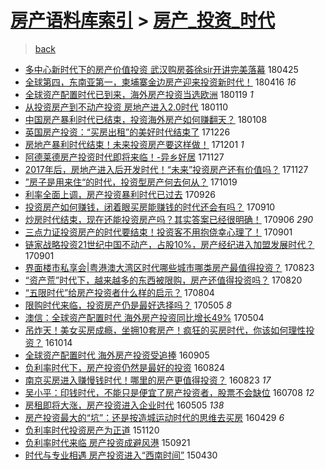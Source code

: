 [房产语料库索引](../../README.md)  > [房产_投资_时代](房产_投资_时代.md)
====
> [back](../README.md)

- [多中心新时代下的房产价值投资 武汉购房荟徐sir开讲完美落幕](http://jkwz.applinzi.com/ittc/7095924281274008587.html#%E5%A4%9A%E4%B8%AD%E5%BF%83%E6%96%B0%E6%97%B6%E4%BB%A3%E4%B8%8B%E7%9A%84%E6%88%BF%E4%BA%A7%E4%BB%B7%E5%80%BC%E6%8A%95%E8%B5%84+%E6%AD%A6%E6%B1%89%E8%B4%AD%E6%88%BF%E8%8D%9F%E5%BE%90sir%E5%BC%80%E8%AE%B2%E5%AE%8C%E7%BE%8E%E8%90%BD%E5%B9%95) 180425  
- [全球第四，东南亚第一，柬埔寨金边房产迎来投资新时代！](http://jkwz.applinzi.com/ittc/7092594238649009158.html#%E5%85%A8%E7%90%83%E7%AC%AC%E5%9B%9B%EF%BC%8C%E4%B8%9C%E5%8D%97%E4%BA%9A%E7%AC%AC%E4%B8%80%EF%BC%8C%E6%9F%AC%E5%9F%94%E5%AF%A8%E9%87%91%E8%BE%B9%E6%88%BF%E4%BA%A7%E8%BF%8E%E6%9D%A5%E6%8A%95%E8%B5%84%E6%96%B0%E6%97%B6%E4%BB%A3%EF%BC%81) 180416 *16* 
- [全球资产配置时代已到来，海外房产投资当选欧洲](http://jkwz.applinzi.com/ittc/7059540900198220811.html#%E5%85%A8%E7%90%83%E8%B5%84%E4%BA%A7%E9%85%8D%E7%BD%AE%E6%97%B6%E4%BB%A3%E5%B7%B2%E5%88%B0%E6%9D%A5%EF%BC%8C%E6%B5%B7%E5%A4%96%E6%88%BF%E4%BA%A7%E6%8A%95%E8%B5%84%E5%BD%93%E9%80%89%E6%AC%A7%E6%B4%B2) 180119 *1* 
- [从投资房产到不动产投资 房地产进入2.0时代](http://jkwz.applinzi.com/ittc/7056734311712031755.html#%E4%BB%8E%E6%8A%95%E8%B5%84%E6%88%BF%E4%BA%A7%E5%88%B0%E4%B8%8D%E5%8A%A8%E4%BA%A7%E6%8A%95%E8%B5%84+%E6%88%BF%E5%9C%B0%E4%BA%A7%E8%BF%9B%E5%85%A52.0%E6%97%B6%E4%BB%A3) 180110  
- [中国房产暴利时代已结束，投资海外房产如何赚翻天？](http://jkwz.applinzi.com/ittc/7056257499026424839.html#%E4%B8%AD%E5%9B%BD%E6%88%BF%E4%BA%A7%E6%9A%B4%E5%88%A9%E6%97%B6%E4%BB%A3%E5%B7%B2%E7%BB%93%E6%9D%9F%EF%BC%8C%E6%8A%95%E8%B5%84%E6%B5%B7%E5%A4%96%E6%88%BF%E4%BA%A7%E5%A6%82%E4%BD%95%E8%B5%9A%E7%BF%BB%E5%A4%A9%EF%BC%9F) 180108  
- [英国房产投资：“买房出租”的美好时代结束了](http://jkwz.applinzi.com/ittc/7051307475968459793.html#%E8%8B%B1%E5%9B%BD%E6%88%BF%E4%BA%A7%E6%8A%95%E8%B5%84%EF%BC%9A%E2%80%9C%E4%B9%B0%E6%88%BF%E5%87%BA%E7%A7%9F%E2%80%9D%E7%9A%84%E7%BE%8E%E5%A5%BD%E6%97%B6%E4%BB%A3%E7%BB%93%E6%9D%9F%E4%BA%86) 171226  
- [房地产暴利时代结束！未来投资房产要这样做！](http://jkwz.applinzi.com/ittc/7042110746786268177.html#%E6%88%BF%E5%9C%B0%E4%BA%A7%E6%9A%B4%E5%88%A9%E6%97%B6%E4%BB%A3%E7%BB%93%E6%9D%9F%EF%BC%81%E6%9C%AA%E6%9D%A5%E6%8A%95%E8%B5%84%E6%88%BF%E4%BA%A7%E8%A6%81%E8%BF%99%E6%A0%B7%E5%81%9A%EF%BC%81) 171201 *1* 
- [阿德莱德房产投资时代即将来临！-异乡好居](http://jkwz.applinzi.com/ittc/7040641041298899985.html#%E9%98%BF%E5%BE%B7%E8%8E%B1%E5%BE%B7%E6%88%BF%E4%BA%A7%E6%8A%95%E8%B5%84%E6%97%B6%E4%BB%A3%E5%8D%B3%E5%B0%86%E6%9D%A5%E4%B8%B4%EF%BC%81-%E5%BC%82%E4%B9%A1%E5%A5%BD%E5%B1%85) 171127  
- [2017年后，房地产进入后开发时代！“未来”投资房产还有价值吗？](http://jkwz.applinzi.com/ittc/7040567973482333200.html#2017%E5%B9%B4%E5%90%8E%EF%BC%8C%E6%88%BF%E5%9C%B0%E4%BA%A7%E8%BF%9B%E5%85%A5%E5%90%8E%E5%BC%80%E5%8F%91%E6%97%B6%E4%BB%A3%EF%BC%81%E2%80%9C%E6%9C%AA%E6%9D%A5%E2%80%9D%E6%8A%95%E8%B5%84%E6%88%BF%E4%BA%A7%E8%BF%98%E6%9C%89%E4%BB%B7%E5%80%BC%E5%90%97%EF%BC%9F) 171127  
- [”房子是用来住“的时代，投资型房产何去何从？](http://jkwz.applinzi.com/ittc/7026255984174040080.html#%E2%80%9D%E6%88%BF%E5%AD%90%E6%98%AF%E7%94%A8%E6%9D%A5%E4%BD%8F%E2%80%9C%E7%9A%84%E6%97%B6%E4%BB%A3%EF%BC%8C%E6%8A%95%E8%B5%84%E5%9E%8B%E6%88%BF%E4%BA%A7%E4%BD%95%E5%8E%BB%E4%BD%95%E4%BB%8E%EF%BC%9F) 171019  
- [利率全面上调，房产投资暴利时代已过去](http://jkwz.applinzi.com/ittc/7017731696303277073.html#%E5%88%A9%E7%8E%87%E5%85%A8%E9%9D%A2%E4%B8%8A%E8%B0%83%EF%BC%8C%E6%88%BF%E4%BA%A7%E6%8A%95%E8%B5%84%E6%9A%B4%E5%88%A9%E6%97%B6%E4%BB%A3%E5%B7%B2%E8%BF%87%E5%8E%BB) 170926  
- [投资房产如何赚钱，闭着眼买房能赚钱的时代还会有吗？](http://jkwz.applinzi.com/ittc/7011636894901994512.html#%E6%8A%95%E8%B5%84%E6%88%BF%E4%BA%A7%E5%A6%82%E4%BD%95%E8%B5%9A%E9%92%B1%EF%BC%8C%E9%97%AD%E7%9D%80%E7%9C%BC%E4%B9%B0%E6%88%BF%E8%83%BD%E8%B5%9A%E9%92%B1%E7%9A%84%E6%97%B6%E4%BB%A3%E8%BF%98%E4%BC%9A%E6%9C%89%E5%90%97%EF%BC%9F) 170910  
- [炒房时代结束，现在还能投资房产吗？其实答案已经很明确！](http://jkwz.applinzi.com/ittc/7010230050824389649.html#%E7%82%92%E6%88%BF%E6%97%B6%E4%BB%A3%E7%BB%93%E6%9D%9F%EF%BC%8C%E7%8E%B0%E5%9C%A8%E8%BF%98%E8%83%BD%E6%8A%95%E8%B5%84%E6%88%BF%E4%BA%A7%E5%90%97%EF%BC%9F%E5%85%B6%E5%AE%9E%E7%AD%94%E6%A1%88%E5%B7%B2%E7%BB%8F%E5%BE%88%E6%98%8E%E7%A1%AE%EF%BC%81) 170906 *290* 
- [三点力证投资房产的时代要结束！投资客不用抱侥幸心理了！](http://jkwz.applinzi.com/ittc/7008412299155735569.html#%E4%B8%89%E7%82%B9%E5%8A%9B%E8%AF%81%E6%8A%95%E8%B5%84%E6%88%BF%E4%BA%A7%E7%9A%84%E6%97%B6%E4%BB%A3%E8%A6%81%E7%BB%93%E6%9D%9F%EF%BC%81%E6%8A%95%E8%B5%84%E5%AE%A2%E4%B8%8D%E7%94%A8%E6%8A%B1%E4%BE%A5%E5%B9%B8%E5%BF%83%E7%90%86%E4%BA%86%EF%BC%81) 170901  
- [链家战略投资21世纪中国不动产，占股10%，房产经纪进入加盟发展时代？](http://jkwz.applinzi.com/ittc/7008262171304395793.html#%E9%93%BE%E5%AE%B6%E6%88%98%E7%95%A5%E6%8A%95%E8%B5%8421%E4%B8%96%E7%BA%AA%E4%B8%AD%E5%9B%BD%E4%B8%8D%E5%8A%A8%E4%BA%A7%EF%BC%8C%E5%8D%A0%E8%82%A110%25%EF%BC%8C%E6%88%BF%E4%BA%A7%E7%BB%8F%E7%BA%AA%E8%BF%9B%E5%85%A5%E5%8A%A0%E7%9B%9F%E5%8F%91%E5%B1%95%E6%97%B6%E4%BB%A3%EF%BC%9F) 170901  
- [界面楼市私享会|粤港澳大湾区时代哪些城市哪类房产最值得投资？](http://jkwz.applinzi.com/ittc/7005070834769855504.html#%E7%95%8C%E9%9D%A2%E6%A5%BC%E5%B8%82%E7%A7%81%E4%BA%AB%E4%BC%9A%7C%E7%B2%A4%E6%B8%AF%E6%BE%B3%E5%A4%A7%E6%B9%BE%E5%8C%BA%E6%97%B6%E4%BB%A3%E5%93%AA%E4%BA%9B%E5%9F%8E%E5%B8%82%E5%93%AA%E7%B1%BB%E6%88%BF%E4%BA%A7%E6%9C%80%E5%80%BC%E5%BE%97%E6%8A%95%E8%B5%84%EF%BC%9F) 170823  
- [“资产荒”时代下，越来越多的东西被限购，房产还值得投资吗？](http://jkwz.applinzi.com/ittc/7003789012748469265.html#%E2%80%9C%E8%B5%84%E4%BA%A7%E8%8D%92%E2%80%9D%E6%97%B6%E4%BB%A3%E4%B8%8B%EF%BC%8C%E8%B6%8A%E6%9D%A5%E8%B6%8A%E5%A4%9A%E7%9A%84%E4%B8%9C%E8%A5%BF%E8%A2%AB%E9%99%90%E8%B4%AD%EF%BC%8C%E6%88%BF%E4%BA%A7%E8%BF%98%E5%80%BC%E5%BE%97%E6%8A%95%E8%B5%84%E5%90%97%EF%BC%9F) 170820  
- [“五限时代”给房产投资者什么样的启示？](http://jkwz.applinzi.com/ittc/6997922355131974672.html#%E2%80%9C%E4%BA%94%E9%99%90%E6%97%B6%E4%BB%A3%E2%80%9D%E7%BB%99%E6%88%BF%E4%BA%A7%E6%8A%95%E8%B5%84%E8%80%85%E4%BB%80%E4%B9%88%E6%A0%B7%E7%9A%84%E5%90%AF%E7%A4%BA%EF%BC%9F) 170804  
- [限购时代来临，投资房产仍是最好选择吗？](http://jkwz.applinzi.com/ittc/6964222478820836357.html#%E9%99%90%E8%B4%AD%E6%97%B6%E4%BB%A3%E6%9D%A5%E4%B8%B4%EF%BC%8C%E6%8A%95%E8%B5%84%E6%88%BF%E4%BA%A7%E4%BB%8D%E6%98%AF%E6%9C%80%E5%A5%BD%E9%80%89%E6%8B%A9%E5%90%97%EF%BC%9F) 170505 *8* 
- [澳信：全球资产配置时代 海外房产投资同比增长49%](http://jkwz.applinzi.com/ittc/6963814556580185092.html#%E6%BE%B3%E4%BF%A1%EF%BC%9A%E5%85%A8%E7%90%83%E8%B5%84%E4%BA%A7%E9%85%8D%E7%BD%AE%E6%97%B6%E4%BB%A3+%E6%B5%B7%E5%A4%96%E6%88%BF%E4%BA%A7%E6%8A%95%E8%B5%84%E5%90%8C%E6%AF%94%E5%A2%9E%E9%95%BF49%25) 170504  
- [吊炸天！美女买房成瘾，坐拥10套房产！疯狂的买房时代，你该如何理性投资？](http://jkwz.applinzi.com/ittc/6888921227900486661.html#%E5%90%8A%E7%82%B8%E5%A4%A9%EF%BC%81%E7%BE%8E%E5%A5%B3%E4%B9%B0%E6%88%BF%E6%88%90%E7%98%BE%EF%BC%8C%E5%9D%90%E6%8B%A510%E5%A5%97%E6%88%BF%E4%BA%A7%EF%BC%81%E7%96%AF%E7%8B%82%E7%9A%84%E4%B9%B0%E6%88%BF%E6%97%B6%E4%BB%A3%EF%BC%8C%E4%BD%A0%E8%AF%A5%E5%A6%82%E4%BD%95%E7%90%86%E6%80%A7%E6%8A%95%E8%B5%84%EF%BC%9F) 161014  
- [全球资产配置时代 海外房产投资受追捧](http://jkwz.applinzi.com/ittc/6874429356235031557.html#%E5%85%A8%E7%90%83%E8%B5%84%E4%BA%A7%E9%85%8D%E7%BD%AE%E6%97%B6%E4%BB%A3+%E6%B5%B7%E5%A4%96%E6%88%BF%E4%BA%A7%E6%8A%95%E8%B5%84%E5%8F%97%E8%BF%BD%E6%8D%A7) 160905  
- [负利率时代下，房产投资仍然是最好的投资](http://jkwz.applinzi.com/ittc/6869974855285474309.html#%E8%B4%9F%E5%88%A9%E7%8E%87%E6%97%B6%E4%BB%A3%E4%B8%8B%EF%BC%8C%E6%88%BF%E4%BA%A7%E6%8A%95%E8%B5%84%E4%BB%8D%E7%84%B6%E6%98%AF%E6%9C%80%E5%A5%BD%E7%9A%84%E6%8A%95%E8%B5%84) 160824  
- [南京买房进入赚慢钱时代！哪里的房产更值得投资？](http://jkwz.applinzi.com/ittc/6869659032591270916.html#%E5%8D%97%E4%BA%AC%E4%B9%B0%E6%88%BF%E8%BF%9B%E5%85%A5%E8%B5%9A%E6%85%A2%E9%92%B1%E6%97%B6%E4%BB%A3%EF%BC%81%E5%93%AA%E9%87%8C%E7%9A%84%E6%88%BF%E4%BA%A7%E6%9B%B4%E5%80%BC%E5%BE%97%E6%8A%95%E8%B5%84%EF%BC%9F) 160823 *17* 
- [吴小平：印钱时代，不能只是便宜了房产投资者，股票不会缺位](http://jkwz.applinzi.com/ittc/6852477025880900613.html#%E5%90%B4%E5%B0%8F%E5%B9%B3%EF%BC%9A%E5%8D%B0%E9%92%B1%E6%97%B6%E4%BB%A3%EF%BC%8C%E4%B8%8D%E8%83%BD%E5%8F%AA%E6%98%AF%E4%BE%BF%E5%AE%9C%E4%BA%86%E6%88%BF%E4%BA%A7%E6%8A%95%E8%B5%84%E8%80%85%EF%BC%8C%E8%82%A1%E7%A5%A8%E4%B8%8D%E4%BC%9A%E7%BC%BA%E4%BD%8D) 160708 *12* 
- [房租即将大涨，房产投资进入企业时代](http://jkwz.applinzi.com/ittc/6828867251490784260.html#%E6%88%BF%E7%A7%9F%E5%8D%B3%E5%B0%86%E5%A4%A7%E6%B6%A8%EF%BC%8C%E6%88%BF%E4%BA%A7%E6%8A%95%E8%B5%84%E8%BF%9B%E5%85%A5%E4%BC%81%E4%B8%9A%E6%97%B6%E4%BB%A3) 160505 *138* 
- [房产投资最大的“坑”：还是按造城运动时代的思维去买房](http://jkwz.applinzi.com/ittc/6826480009367520261.html#%E6%88%BF%E4%BA%A7%E6%8A%95%E8%B5%84%E6%9C%80%E5%A4%A7%E7%9A%84%E2%80%9C%E5%9D%91%E2%80%9D%EF%BC%9A%E8%BF%98%E6%98%AF%E6%8C%89%E9%80%A0%E5%9F%8E%E8%BF%90%E5%8A%A8%E6%97%B6%E4%BB%A3%E7%9A%84%E6%80%9D%E7%BB%B4%E5%8E%BB%E4%B9%B0%E6%88%BF) 160429 *6* 
- [负利率时代投资房产为正道](http://jkwz.applinzi.com/ittc/6766630247491699716.html#%E8%B4%9F%E5%88%A9%E7%8E%87%E6%97%B6%E4%BB%A3%E6%8A%95%E8%B5%84%E6%88%BF%E4%BA%A7%E4%B8%BA%E6%AD%A3%E9%81%93) 151120  
- [负利率时代来临 房产投资成避风港](http://jkwz.applinzi.com/ittc/6744495314112398341.html#%E8%B4%9F%E5%88%A9%E7%8E%87%E6%97%B6%E4%BB%A3%E6%9D%A5%E4%B8%B4+%E6%88%BF%E4%BA%A7%E6%8A%95%E8%B5%84%E6%88%90%E9%81%BF%E9%A3%8E%E6%B8%AF) 150921  
- [时代与专业相遇 房产投资进入“西南时间”](http://jkwz.applinzi.com/ittc/547650611408229958.html#%E6%97%B6%E4%BB%A3%E4%B8%8E%E4%B8%93%E4%B8%9A%E7%9B%B8%E9%81%87+%E6%88%BF%E4%BA%A7%E6%8A%95%E8%B5%84%E8%BF%9B%E5%85%A5%E2%80%9C%E8%A5%BF%E5%8D%97%E6%97%B6%E9%97%B4%E2%80%9D) 150430  
